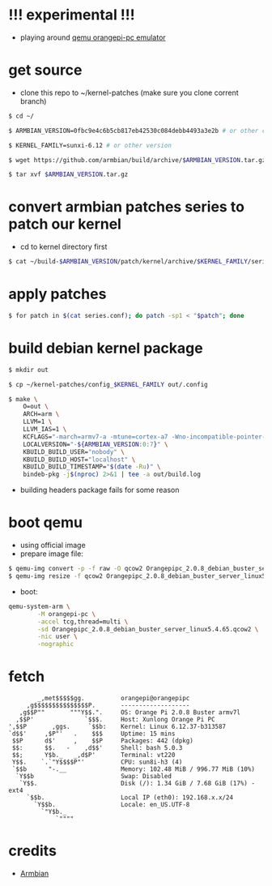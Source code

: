 # !!! experimental !!!
- playing around [qemu orangepi-pc emulator](https://www.qemu.org/docs/master/system/arm/orangepi.html)

# get source
- clone this repo to ~/kernel-patches (make sure you clone corrent branch)
```bash
$ cd ~/

$ ARMBIAN_VERSION=0fbc9e4c6b5cb817eb42530c084debb4493a3e2b # or other commit

$ KERNEL_FAMILY=sunxi-6.12 # or other version

$ wget https://github.com/armbian/build/archive/$ARMBIAN_VERSION.tar.gz

$ tar xvf $ARMBIAN_VERSION.tar.gz 
```

# convert armbian patches series to patch our kernel
- cd to kernel directory first
```bash
$ cat ~/build-$ARMBIAN_VERSION/patch/kernel/archive/$KERNEL_FAMILY/series.conf | sed "/^[#-]/d; /^$/d; s#\t#$HOME/build-$ARMBIAN_VERSION/patch/kernel/archive/$KERNEL_FAMILY/#g" > series.conf
```

# apply patches
```bash
$ for patch in $(cat series.conf); do patch -sp1 < "$patch"; done
```

# build debian kernel package
```bash
$ mkdir out

$ cp ~/kernel-patches/config_$KERNEL_FAMILY out/.config

$ make \
    O=out \
    ARCH=arm \
    LLVM=1 \
    LLVM_IAS=1 \
    KCFLAGS="-march=armv7-a -mtune=cortex-a7 -Wno-incompatible-pointer-types-discards-qualifiers" \
    LOCALVERSION="-${ARMBIAN_VERSION:0:7}" \
    KBUILD_BUILD_USER="nobody" \
    KBUILD_BUILD_HOST="localhost" \
    KBUILD_BUILD_TIMESTAMP="$(date -Ru)" \
    bindeb-pkg -j$(nproc) 2>&1 | tee -a out/build.log
```
- building headers package fails for some reason

# boot qemu
- using official image
- prepare image file:
```bash
$ qemu-img convert -p -f raw -O qcow2 Orangepipc_2.0.8_debian_buster_server_linux5.4.65.img Orangepipc_2.0.8_debian_buster_server_linux5.4.65.qcow2
$ qemu-img resize -f qcow2 Orangepipc_2.0.8_debian_buster_server_linux5.4.65.qcow2 8G
```
- boot:
```bash
qemu-system-arm \
        -M orangepi-pc \
        -accel tcg,thread=multi \
        -sd Orangepipc_2.0.8_debian_buster_server_linux5.4.65.qcow2 \
        -nic user \
        -nographic
```

# fetch
```
        _,met$$$$$gg.          orangepi@orangepipc
     ,g$$$$$$$$$$$$$$$P.       -------------------
   ,g$$P""       """Y$$.".     OS: Orange Pi 2.0.8 Buster armv7l
  ,$$P'              `$$$.     Host: Xunlong Orange Pi PC
',$$P       ,ggs.     `$$b:    Kernel: Linux 6.12.37-b313587
`d$$'     ,$P"'   .    $$$     Uptime: 15 mins
 $$P      d$'     ,    $$P     Packages: 442 (dpkg)
 $$:      $$.   -    ,d$$'     Shell: bash 5.0.3
 $$;      Y$b._   _,d$P'       Terminal: vt220
 Y$$.    `.`"Y$$$$P"'          CPU: sun8i-h3 (4)
 `$$b      "-.__               Memory: 102.48 MiB / 996.77 MiB (10%)
  `Y$$b                        Swap: Disabled
   `Y$$.                       Disk (/): 1.34 GiB / 7.68 GiB (17%) - ext4
     `$$b.                     Local IP (eth0): 192.168.x.x/24
       `Y$$b.                  Locale: en_US.UTF-8
         `"Y$b._
             `""""
```

# credits
- [Armbian](https://github.com/armbian/build)
